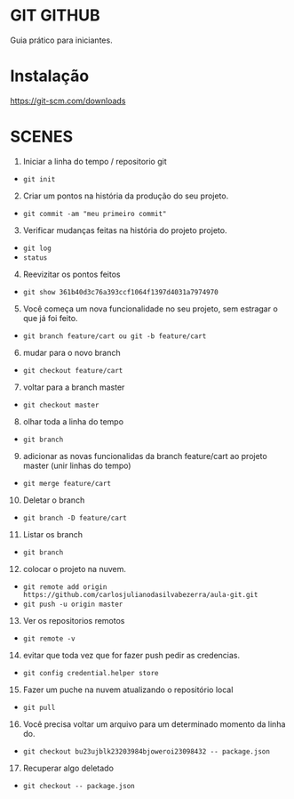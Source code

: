# GIT GITHUB

Guia prático para iniciantes.

# Instalação

https://git-scm.com/downloads

# SCENES

1. Iniciar a linha do tempo / repositorio git
* `git init`

2. Criar um pontos na história da produção do seu projeto.
* `git commit -am "meu primeiro commit"`

3. Verificar mudanças feitas na história do projeto projeto.
* `git log`
* `status`

4. Reevizitar os pontos feitos
* `git show 361b40d3c76a393ccf1064f1397d4031a7974970`

5. Você começa um nova funcionalidade no seu projeto, sem estragar o que já foi feito.
* `git branch feature/cart ou git -b feature/cart`

6. mudar para o novo branch
* `git checkout feature/cart`

7. voltar para a branch master
* `git checkout master`

8. olhar toda a linha do tempo
* `git branch`

9. adicionar as novas funcionalidas da branch feature/cart
ao projeto master (unir linhas do tempo)
* `git merge feature/cart`

10. Deletar o branch
* `git branch -D feature/cart`

11. Listar os branch
* `git branch` 

12. colocar o projeto na nuvem.
* `git remote add origin https://github.com/carlosjulianodasilvabezerra/aula-git.git`
* `git push -u origin master`

13. Ver os repositorios remotos
* `git remote -v`

14. evitar que toda vez que for fazer push pedir as credencias.
* `git config credential.helper store`

15. Fazer um puche na nuvem atualizando o repositório local
* `git pull`

16. Você precisa voltar um arquivo para um determinado momento da linha do.
* `git checkout bu23ujblk23203984bjoweroi23098432 -- package.json`

17. Recuperar algo deletado
* `git checkout -- package.json`
